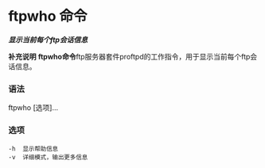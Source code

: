 # ftpwho 命令
***显示当前每个ftp会话信息***

**补充说明**
**ftpwho命令**ftp服务器套件proftpd的工作指令，用于显示当前每个ftp会话信息。

### 语法

ftpwho [选项]...

### 选项
```
-h	显示帮助信息
-v	详细模式，输出更多信息
```
